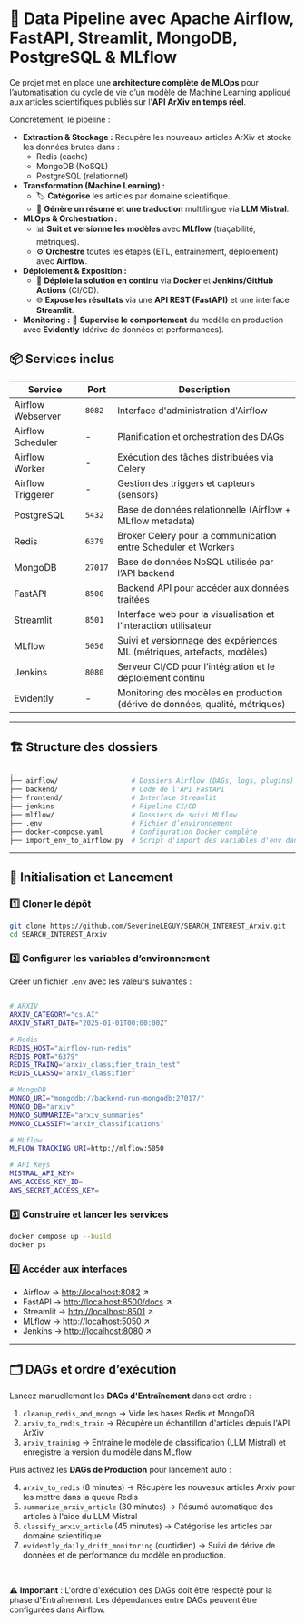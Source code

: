 # 🚀 Data Pipeline avec Apache Airflow, FastAPI, Streamlit, MongoDB, PostgreSQL & MLflow

Ce projet met en place une **architecture complète de MLOps** pour l’automatisation du cycle de vie d’un modèle de Machine Learning appliqué aux articles scientifiques publiés sur l’**API ArXiv en temps réel**.

Concrètement, le pipeline :
* **Extraction & Stockage :** Récupère les nouveaux articles ArXiv et stocke les données brutes dans :
    * Redis (cache)
    * MongoDB (NoSQL)
    * PostgreSQL (relationnel)
* **Transformation (Machine Learning) :**
    * 🏷️ **Catégorise** les articles par domaine scientifique.
    * 📝 **Génère un résumé et une traduction** multilingue via **LLM Mistral**.
* **MLOps & Orchestration :**
    * 📊 **Suit et versionne les modèles** avec **MLflow** (traçabilité, métriques).
    * ⚙️ **Orchestre** toutes les étapes (ETL, entraînement, déploiement) avec **Airflow**.
* **Déploiement & Exposition :**
    * 🚀 **Déploie la solution en continu** via **Docker** et **Jenkins/GitHub Actions** (CI/CD).
    * 🌐 **Expose les résultats** via une **API REST (FastAPI)** et une interface **Streamlit**.
* **Monitoring :** 👀 **Supervise le comportement** du modèle en production avec **Evidently** (dérive de données et performances).


## 📦 Services inclus

| Service               | Port    | Description |
|-----------------------|---------|-------------|
| Airflow Webserver     | `8082`  | Interface d'administration d'Airflow |
| Airflow Scheduler     | -       | Planification et orchestration des DAGs |
| Airflow Worker        | -       | Exécution des tâches distribuées via Celery |
| Airflow Triggerer     | -       | Gestion des triggers et capteurs (sensors) |
| PostgreSQL            | `5432`  | Base de données relationnelle (Airflow + MLflow metadata) |
| Redis                 | `6379`  | Broker Celery pour la communication entre Scheduler et Workers |
| MongoDB               | `27017` | Base de données NoSQL utilisée par l’API backend |
| FastAPI               | `8500`  | Backend API pour accéder aux données traitées |
| Streamlit             | `8501`  | Interface web pour la visualisation et l’interaction utilisateur |
| MLflow                | `5050`  | Suivi et versionnage des expériences ML (métriques, artefacts, modèles) |
| Jenkins               | `8080`  | Serveur CI/CD pour l’intégration et le déploiement continu |
| Evidently             | -       | Monitoring des modèles en production (dérive de données, qualité, métriques) |

---

## 🏗️ Structure des dossiers

```bash
.
├── airflow/                  # Dossiers Airflow (DAGs, logs, plugins)
├── backend/                  # Code de l'API FastAPI
├── frontend/                 # Interface Streamlit
├── jenkins                   # Pipeline CI/CD 
├── mlflow/                   # Dossiers de suivi MLflow
├── .env                      # Fichier d’environnement
├── docker-compose.yaml       # Configuration Docker complète
├── import_env_to_airflow.py  # Script d'import des variables d'env dans Airflow

```
---

## 🚀 Initialisation et Lancement

### 1️⃣ Cloner le dépôt
```bash
git clone https://github.com/SeverineLEGUY/SEARCH_INTEREST_Arxiv.git
cd SEARCH_INTEREST_Arxiv
```

### 2️⃣ Configurer les variables d’environnement

Créer un fichier `.env` avec les valeurs suivantes :  
```bash

# ARXIV
ARXIV_CATEGORY="cs.AI"
ARXIV_START_DATE="2025-01-01T00:00:00Z"

# Redis
REDIS_HOST="airflow-run-redis"
REDIS_PORT="6379"
REDIS_TRAINQ="arxiv_classifier_train_test"
REDIS_CLASSQ="arxiv_classifier"

# MongoDB
MONGO_URI="mongodb://backend-run-mongodb:27017/"
MONGO_DB="arxiv"
MONGO_SUMMARIZE="arxiv_summaries"
MONGO_CLASSIFY="arxiv_classifications"

# MLflow
MLFLOW_TRACKING_URI=http://mlflow:5050

# API Keys
MISTRAL_API_KEY=
AWS_ACCESS_KEY_ID=
AWS_SECRET_ACCESS_KEY=

```
### 3️⃣ Construire et lancer les services
```bash
docker compose up --build
docker ps
```     
### 4️⃣ Accéder aux interfaces

* Airflow → [http://localhost:8082](http://localhost:8082) ↗️
* FastAPI → [http://localhost:8500/docs](http://localhost:8500/docs) ↗️
* Streamlit → [http://localhost:8501](http://localhost:8501) ↗️
* MLflow → [http://localhost:5050](http://localhost:5050) ↗️
* Jenkins → [http://localhost:8080](http://localhost:8080) ↗️

---

## 🗂️ DAGs et ordre d’exécution

Lancez manuellement les **DAGs d'Entraînement** dans cet ordre :

1.  `cleanup_redis_and_mongo` → Vide les bases Redis et MongoDB
2.  `arxiv_to_redis_train` → Récupère un échantillon d'articles depuis l'API ArXiv
3.  `arxiv_training` → Entraîne le modèle de classification (LLM Mistral) et enregistre la version du modèle dans MLflow.

Puis activez les **DAGs de Production** pour lancement auto :

4.  `arxiv_to_redis` (8 minutes) → Récupère les nouveaux articles Arxiv pour les mettre dans la queue Redis
5.  `summarize_arxiv_article` (30 minutes) → Résumé automatique des articles à l'aide du LLM Mistral
6.  `classify_arxiv_article` (45 minutes) → Catégorise les articles par domaine scientifique
7.  `evidently_daily_drift_monitoring` (quotidien) → Suivi de dérive de données et de performance du modèle en production.

<br>

⚠️ **Important** : L'ordre d'exécution des DAGs doit être respecté pour la phase d'Entraînement. Les dépendances entre DAGs peuvent être configurées dans Airflow.